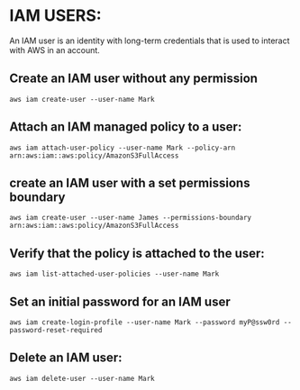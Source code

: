# IAM USERS:  

An IAM user is an identity with long-term credentials that is used to interact with AWS in an account.  

## Create an IAM user without any permission

```
aws iam create-user --user-name Mark 
```

## Attach an IAM managed policy to a user:

```
aws iam attach-user-policy --user-name Mark --policy-arn arn:aws:iam::aws:policy/AmazonS3FullAccess 

```

## create an IAM user with a set permissions boundary

```
aws iam create-user --user-name James --permissions-boundary arn:aws:iam::aws:policy/AmazonS3FullAccess
```


## Verify that the policy is attached to the user:

```
aws iam list-attached-user-policies --user-name Mark
```

## Set an initial password for an IAM user

```
aws iam create-login-profile --user-name Mark --password myP@ssw0rd --password-reset-required 
```

## Delete an IAM user:  

```
aws iam delete-user --user-name Mark 
```
